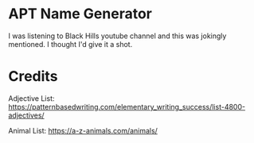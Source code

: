# APT Name Generator

I was listening to Black Hills youtube channel and this was jokingly mentioned. I thought I'd give it a shot.



# Credits

Adjective List: https://patternbasedwriting.com/elementary_writing_success/list-4800-adjectives/

Animal List: https://a-z-animals.com/animals/
